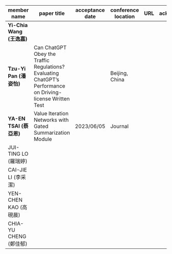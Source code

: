 | member name   | paper title | acceptance date | conference location | URL | acknowledgement |
|---------------|-------------|-----------------|---------------------|-----|-----------------|
| **Yi-Chia Wang (王逸嘉)**  |             |                 |                     |     |                 |
| **Tzu-Yi Pan (潘姿怡)**    | Can ChatGPT Obey the Traffic Regulations? Evaluating ChatGPT’s Performance on Driving-license Written Test |                 | Beijing, China |     |                 |
| **YA-EN TSAI (蔡亞恩)** | Value Iteration Networks with Gated Summarization Module | 2023/06/05 | Journal |     |                 |
| JUI-TING LO (羅瑞婷)   |             |                 |                     |     |                 |
| CAI-JIE LI (李采潔)   |             |                 |                     |     |                 |
| YEN-CHEN KAO (高硯晨) |             |                 |                     |     |                 |
| CHIA-YU CHENG (鄭佳郁) |             |                 |                     |     |                 |
